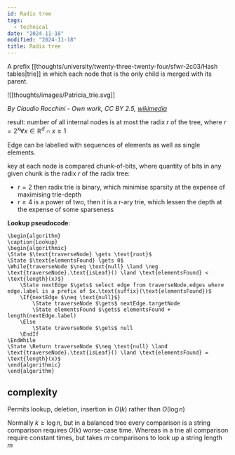 ```yaml
---
id: Radix tree
tags:
  - technical
date: "2024-11-18"
modified: "2024-11-18"
title: Radix tree
---
```


A prefix [[thoughts/university/twenty-three-twenty-four/sfwr-2c03/Hash tables|trie]] in which each node that is the only child is merged with its parent.

![[thoughts/images/Patricia_trie.svg]]

_By Claudio Rocchini - Own work, CC BY 2.5, [wikimedia](https://commons.wikimedia.org/w/index.php?curid=2118795)_

result: number of all internal nodes is at most the radix $r$ of the tree, where $r=2^{x} \forall x \in \mathbb{R}^d \cap x \ge 1$

Edge can be labelled with sequences of elements as well as single elements.

key at each node is compared chunk-of-bits, where quantity of bits in any given chunk is the radix $r$ of the radix tree:

- $r=2$ then radix trie is binary, which minimise sparsity at the expense of maximising trie-depth
- $r \ge 4$ is a power of two, then it is a r-ary trie, which lessen the depth at the expense of some sparseness

**Lookup pseudocode**:

```pseudo
\begin{algorithm}
\caption{Lookup}
\begin{algorithmic}
\State $\text{traverseNode} \gets \text{root}$
\State $\text{elementsFound} \gets 0$
\While{traverseNode $\neq \text{null} \land \neg \text{traverseNode}.\text{isLeaf}() \land \text{elementsFound} < \text{length}(x)$}
    \State nextEdge $\gets$ select edge from traverseNode.edges where edge.label is a prefix of $x.\text{suffix}(\text{elementsFound})$
    \If{nextEdge $\neq \text{null}$}
        \State traverseNode $\gets$ nextEdge.targetNode
        \State elementsFound $\gets$ elementsFound + length(nextEdge.label)
    \Else
        \State traverseNode $\gets$ null
    \EndIf
\EndWhile
\State \Return traverseNode $\neq \text{null} \land \text{traverseNode}.\text{isLeaf}() \land \text{elementsFound} = \text{length}(x)$
\end{algorithmic}
\end{algorithm}
```

## complexity

Permits lookup, deletion, insertion in $O(k)$ rather than $O(\log n)$

Normally $k \ge \log n$, but in a balanced tree every comparison is a string comparison requires $O(k)$ worse-case time. Whereas in a trie all comparison require constant times, but takes $m$ comparisons to look up a string length $m$
